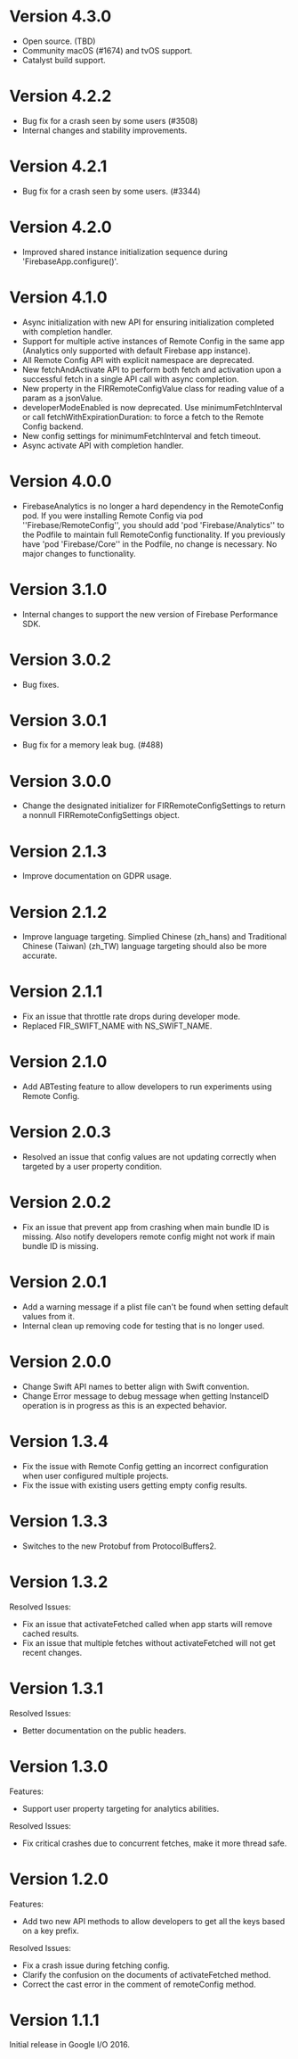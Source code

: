Version 4.3.0
==================================
- Open source. (TBD)
- Community macOS (#1674) and tvOS support.
- Catalyst build support.

Version 4.2.2
==================================
- Bug fix for a crash seen by some users (#3508)
- Internal changes and stability improvements.

Version 4.2.1
==================================
- Bug fix for a crash seen by some users. (#3344)

Version 4.2.0
==================================
- Improved shared instance initialization sequence during 'FirebaseApp.configure()'.

Version 4.1.0
==================================
- Async initialization with new API for ensuring initialization completed with completion handler.
- Support for multiple active instances of Remote Config in the same app (Analytics only supported with default Firebase app instance).
 - All Remote Config API with explicit namespace are deprecated.
- New fetchAndActivate API to perform both fetch and activation upon a successful fetch in a single API call with async completion.
- New property in the FIRRemoteConfigValue class for reading value of a param as a jsonValue.
- developerModeEnabled is now deprecated. Use minimumFetchInterval or call fetchWithExpirationDuration: to force a fetch to the Remote Config backend.
- New config settings for minimumFetchInterval and fetch timeout.
- Async activate API with completion handler.

Version 4.0.0
==================================
- FirebaseAnalytics is no longer a hard dependency in the RemoteConfig pod. If you were installing Remote Config via pod ''Firebase/RemoteConfig'', you should add 'pod 'Firebase/Analytics'' to the Podfile to maintain full RemoteConfig functionality. If you previously have 'pod 'Firebase/Core'' in the Podfile, no change is necessary. No major changes to functionality.

Version 3.1.0
==================================
- Internal changes to support the new version of Firebase Performance SDK.

Version 3.0.2
==================================
- Bug fixes.

Version 3.0.1
==================================
- Bug fix for a memory leak bug. (#488)


Version 3.0.0
==================================
- Change the designated initializer for FIRRemoteConfigSettings to return a nonnull FIRRemoteConfigSettings object.

Version 2.1.3
==================================
- Improve documentation on GDPR usage.

Version 2.1.2
==================================
- Improve language targeting. Simplied Chinese (zh_hans) and Traditional Chinese (Taiwan) (zh_TW) language targeting should also be more accurate.

Version 2.1.1
==================================
- Fix an issue that throttle rate drops during developer mode.
- Replaced FIR_SWIFT_NAME with NS_SWIFT_NAME.

Version 2.1.0
==================================
- Add ABTesting feature to allow developers to run experiments using Remote Config.

Version 2.0.3
==================================
- Resolved an issue that config values are not updating correctly when targeted by a user property condition.

Version 2.0.2
==================================
- Fix an issue that prevent app from crashing when main bundle ID is missing. Also notify developers remote config might not work if main bundle ID is missing.

Version 2.0.1
==================================
- Add a warning message if a plist file can't be found when setting default values from it.
- Internal clean up removing code for testing that is no longer used.

Version 2.0.0
==================================
- Change Swift API names to better align with Swift convention.
- Change Error message to debug message when getting InstanceID operation is in progress as this is an expected behavior.

Version 1.3.4
==================================
- Fix the issue with Remote Config getting an incorrect configuration when user configured multiple projects.
- Fix the issue with existing users getting empty config results.

Version 1.3.3
==================================
- Switches to the new Protobuf from ProtocolBuffers2.

Version 1.3.2
==================================
Resolved Issues:
- Fix an issue that activateFetched called when app starts will remove cached results.
- Fix an issue that multiple fetches without activateFetched will not get recent changes.

Version 1.3.1
==================================
Resolved Issues:
- Better documentation on the public headers.

Version 1.3.0
==================================
Features:
-  Support user property targeting for analytics abilities.

Resolved Issues:
- Fix critical crashes due to concurrent fetches, make it more thread safe.

Version 1.2.0
==================================
Features:
- Add two new API methods to allow developers to get all the keys based on a key prefix.

Resolved Issues:
- Fix a crash issue during fetching config.
- Clarify the confusion on the documents of activateFetched method.
- Correct the cast error in the comment of remoteConfig method.

Version 1.1.1
==================================
Initial release in Google I/O 2016.
